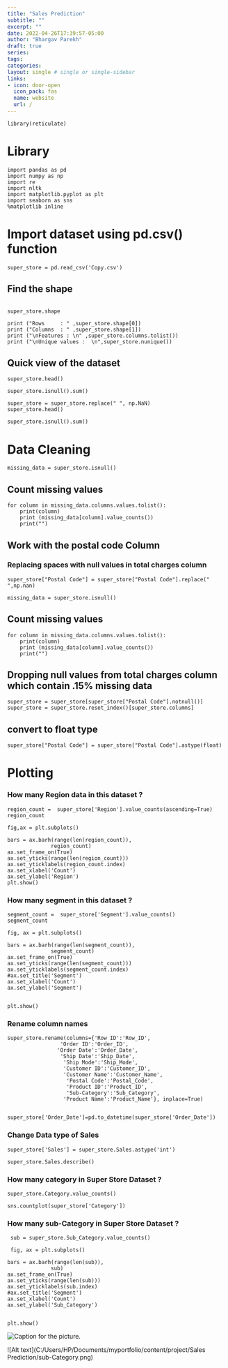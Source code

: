 ```yaml
---
title: "Sales Prediction"
subtitle: ""
excerpt: ""
date: 2022-04-26T17:39:57-05:00
author: "Bhargav Parekh"
draft: true
series:
tags:
categories:
layout: single # single or single-sidebar
links:
- icon: door-open
  icon_pack: fas
  name: website
  url: /
---
```

```{r, setup}
library(reticulate)
```

# Library

```{python}
import pandas as pd
import numpy as np
import re
import nltk
import matplotlib.pyplot as plt
import seaborn as sns
%matplotlib inline
```

# Import dataset using pd.csv() function
```{python}
super_store = pd.read_csv('Copy.csv')
```
## Find the shape
```{python}

super_store.shape
```

```{python}
print ("Rows     : " ,super_store.shape[0])
print ("Columns  : " ,super_store.shape[1])
print ("\nFeatures : \n" ,super_store.columns.tolist())
print ("\nUnique values :  \n",super_store.nunique())

```

## Quick view of the dataset
```{python}
super_store.head()
```
```{python}
super_store.isnull().sum()
```
```{python}
super_store = super_store.replace(" ", np.NaN)
super_store.head()
```
```{python}
super_store.isnull().sum()
```

# Data Cleaning
```{python}
missing_data = super_store.isnull()
```
## Count missing values
```{python}
for column in missing_data.columns.values.tolist():
    print(column)
    print (missing_data[column].value_counts())
    print("") 
```

## Work with the postal code Column

### Replacing spaces with null values in total charges column
```{python}
super_store["Postal Code"] = super_store["Postal Code"].replace(" ",np.nan)
```
```{python}
missing_data = super_store.isnull()
```
## Count missing values
```{python}
for column in missing_data.columns.values.tolist():
    print(column)
    print (missing_data[column].value_counts())
    print("") 
```
  
  
## Dropping null values from total charges column which contain .15% missing data 
```{python}
super_store = super_store[super_store["Postal Code"].notnull()]
super_store = super_store.reset_index()[super_store.columns]
```
## convert to float type
```{python}
super_store["Postal Code"] = super_store["Postal Code"].astype(float)
```

# Plotting

### How many Region data in this dataset ?
```{python}
region_count =  super_store['Region'].value_counts(ascending=True)
region_count
```
```{python}
fig,ax = plt.subplots()

bars = ax.barh(range(len(region_count)),
              region_count)
ax.set_frame_on(True)
ax.set_yticks(range(len(region_count)))
ax.set_yticklabels(region_count.index)
ax.set_xlabel('Count')
ax.set_ylabel('Region')
plt.show()
```
### How many segment in this dataset ?
```{python}
segment_count =  super_store['Segment'].value_counts()
segment_count

fig, ax = plt.subplots()

bars = ax.barh(range(len(segment_count)),
              segment_count)
ax.set_frame_on(True)
ax.set_yticks(range(len(segment_count)))
ax.set_yticklabels(segment_count.index)
#ax.set_title('Segment')
ax.set_xlabel('Count')
ax.set_ylabel('Segment')


plt.show()
```

### Rename column names
```{python}
super_store.rename(columns={'Row ID':'Row_ID',
                 'Order ID':'Order_ID',
                'Order Date':'Order_Date',
                 'Ship Date':'Ship_Date',
                  'Ship Mode':'Ship_Mode',
                  'Customer ID':'Customer_ID',
                  'Customer Name':'Customer_Name',
                   'Postal Code':'Postal_Code',
                   'Product ID':'Product_ID',
                   'Sub-Category':'Sub_Category',
                  'Product Name':'Product_Name'}, inplace=True)
                  

super_store['Order_Date']=pd.to_datetime(super_store['Order_Date'])
```
### Change Data type of Sales
```{python}
super_store['Sales'] = super_store.Sales.astype('int')

super_store.Sales.describe()
```

### How many category in Super Store Dataset ?
```{python}
super_store.Category.value_counts()

sns.countplot(super_store['Category'])
```

### How many sub-Category in Super Store Dataset ?
```{python}
 sub = super_store.Sub_Category.value_counts()
 
 fig, ax = plt.subplots()

bars = ax.barh(range(len(sub)),
              sub)
ax.set_frame_on(True)
ax.set_yticks(range(len(sub)))
ax.set_yticklabels(sub.index)
#ax.set_title('Segment')
ax.set_xlabel('Count')
ax.set_ylabel('Sub_Category')


plt.show()
```
![Caption for the picture.](img/sub-Category.png)


![Alt text](C:/Users/HP/Documents/myportfolio/content/project/Sales Prediction/sub-Category.png)
